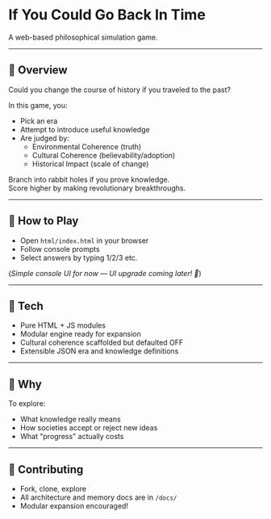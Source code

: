 # If You Could Go Back In Time

A web-based philosophical simulation game.

---

## 📜 Overview

Could you change the course of history if you traveled to the past?

In this game, you:
- Pick an era
- Attempt to introduce useful knowledge
- Are judged by:
  - Environmental Coherence (truth)
  - Cultural Coherence (believability/adoption)
  - Historical Impact (scale of change)

Branch into rabbit holes if you prove knowledge.  
Score higher by making revolutionary breakthroughs.

---

## 🚀 How to Play

- Open `html/index.html` in your browser
- Follow console prompts
- Select answers by typing 1/2/3 etc.

(*Simple console UI for now — UI upgrade coming later! 🚀*)

---

## 🧠 Tech

- Pure HTML + JS modules
- Modular engine ready for expansion
- Cultural coherence scaffolded but defaulted OFF
- Extensible JSON era and knowledge definitions

---

## 🎯 Why

To explore:
- What knowledge really means
- How societies accept or reject new ideas
- What "progress" actually costs

---

## 🤝 Contributing

- Fork, clone, explore
- All architecture and memory docs are in `/docs/`
- Modular expansion encouraged!

